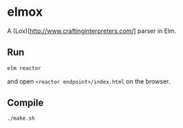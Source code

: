 # elmox

A (Lox)[http://www.craftinginterpreters.com/] parser in Elm.

## Run
```bash
elm reactor
```
and open `<reactor endpoint>/index.html` on the browser.

## Compile
```bash
./make.sh
```

